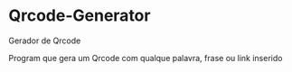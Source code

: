 # Qrcode-Generator
Gerador de Qrcode 

Program que gera um Qrcode com qualque palavra, frase ou link inserido
